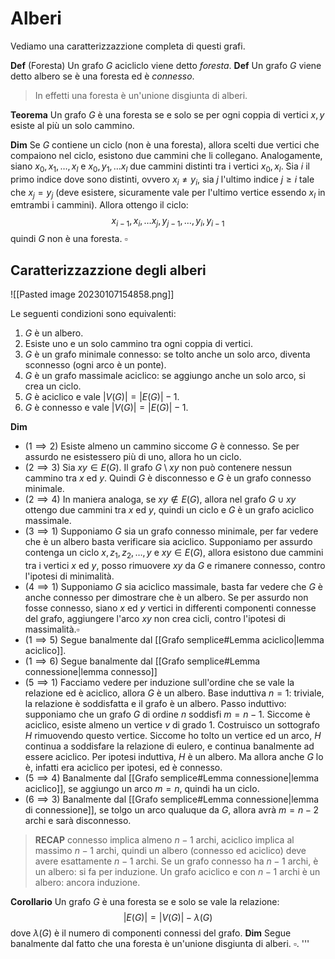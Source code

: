 # Alberi

Vediamo una caratterizzazzione completa di questi grafi.

**Def** (Foresta)
Un grafo $G$ acicliclo viene detto _foresta_. 
**Def**
Un grafo $G$ viene detto albero se è una foresta ed è _connesso_. 

> In effetti una foresta è un'unione disgiunta di alberi.

**Teorema** 
Un grafo $G$ è una foresta se e solo se per ogni coppia di vertici $x,y$ esiste al più un solo cammino.

**Dim**
Se $G$ contiene un ciclo (non è una foresta), allora scelti due vertici che compaiono nel ciclo, esistono due cammini che li collegano.
Analogamente, siano $x_0,x_1,\dots,x_l$ e $x_0,y_1,\dots x_l$ due cammini distinti tra i vertici $x_0,x_l$. Sia $i$ il primo indice dove sono distinti, ovvero $x_i \neq y_i$, sia $j$ l'ultimo indice $j \geq i$ tale che $x_j=y_j$ (deve esistere, sicuramente vale per l'ultimo vertice essendo $x_l$ in emtrambi i cammini). Allora ottengo il ciclo:
$$
x_{i-1}, x_i,\dots x_j, y_{j-1},\dots ,y_i, y_{i-1}
$$
quindi $G$ non è una foresta. $\square$

## Caratterizzazzione degli alberi

![[Pasted image 20230107154858.png]]

Le seguenti condizioni sono equivalenti:
1. $G$ è un albero.
2. Esiste uno e un solo cammino tra ogni coppia di vertici.
3. $G$ è un grafo minimale connesso: se tolto anche un solo arco, diventa sconnesso (ogni arco è un ponte).
4. $G$ è un grafo massimale aciclico: se aggiungo anche un solo arco, si crea un ciclo.
5. $G$ è aciclico e vale $|V(G)|=|E(G)|-1$.
6. $G$ è connesso e vale $|V(G)|=|E(G)|-1$.


**Dim**
- $(1 \implies 2)$ Esiste almeno un cammino siccome $G$ è connesso. Se per assurdo ne esistessero più di uno, allora ho un ciclo.
- $(2 \implies 3)$
	Sia $xy \in E(G)$. Il grafo $G\setminus xy$ non può contenere nessun cammino tra $x$ ed $y$. Quindi $G$ è disconnesso e $G$ è un grafo connesso minimale.
- $(2 \implies 4)$ In maniera analoga, se $xy \notin E(G)$, allora nel grafo $G \cup xy$ ottengo due cammini tra $x$ ed $y$, quindi un ciclo e $G$ è un grafo aciclico massimale.
- $(3 \implies 1)$ Supponiamo $G$ sia un grafo connesso minimale, per far vedere che è un albero basta verificare  sia aciclico. Supponiamo per assurdo contenga un ciclo $x,z_1,z_2,\dots,y$ e $xy \in E(G)$, allora esistono due cammini tra i vertici $x$ ed $y$, posso rimuovere $xy$ da $G$ e rimanere connesso, contro l'ipotesi di minimalità.
- $(4 \implies 1)$ Supponiamo $G$ sia aciclico massimale, basta far vedere che $G$ è anche connesso per dimostrare che è un albero. Se per assurdo non fosse connesso, siano $x$ ed $y$ vertici in differenti componenti connesse del grafo, aggiungere l'arco $xy$ non crea cicli, contro l'ipotesi di massimalità.$\square$
- $(1 \implies 5)$ Segue banalmente dal [[Grafo semplice#Lemma aciclico|lemma aciclico]].
- $(1 \implies 6)$ Segue banalmente dal [[Grafo semplice#Lemma connessione|lemma connesso]]
- $(5\implies 1)$ Facciamo vedere per induzione sull'ordine che se vale la relazione ed è aciclico, allora $G$ è un albero.
	Base induttiva $n=1$: triviale, la relazione è soddisfatta e il grafo è un albero.
	Passo induttivo: supponiamo che un grafo $G$ di ordine $n$ soddisfi $m = n-1$. Siccome è aciclico, esiste almeno un vertice $v$ di grado $1$.
	Costruisco un sottografo $H$ rimuovendo questo vertice. Siccome ho tolto un vertice ed un arco, $H$ continua a soddisfare la relazione di eulero, e continua banalmente ad essere aciclico. Per ipotesi induttiva, $H$ è un albero. Ma allora anche $G$ lo è, infatti era aciclico per ipotesi, ed è connesso.
- $(5 \implies 4)$ Banalmente dal [[Grafo semplice#Lemma connessione|lemma aciclico]], se aggiungo un arco $m=n$, quindi ha un ciclo. 	
- $(6 \implies 3)$ Banalmente dal [[Grafo semplice#Lemma connessione|lemma di connessione]], se tolgo un arco qualuque da $G$, allora avrà $m= n-2$ archi e sarà disconnesso.


>**RECAP** connesso implica almeno $n-1$ archi, aciclico implica al massimo $n-1$ archi, quindi un albero (connesso ed aciclico) deve avere esattamente $n-1$ archi. Se un grafo connesso ha $n-1$ archi, è un albero: si fa per induzione. Un grafo aciclico e con $n-1$ archi è un albero: ancora induzione. 

**Corollario** Un grafo $G$ è una foresta se e solo se vale la relazione:
$$
\vert E(G)\vert = \vert V(G)\vert -\lambda(G)
$$
dove $\lambda(G)$ è il numero di componenti connessi del grafo.
**Dim**
Segue banalmente dal fatto che una foresta è un'unione disgiunta di alberi. $\square$.
'''
